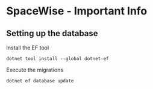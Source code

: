 # SpaceWise - Important Info
## Setting up the database
Install the EF tool
```
dotnet tool install --global dotnet-ef
```

Execute the migrations
```
dotnet ef database update
```